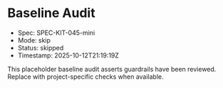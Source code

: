 # Baseline Audit

- Spec: SPEC-KIT-045-mini
- Mode: skip
- Status: skipped
- Timestamp: 2025-10-12T21:19:19Z

This placeholder baseline audit asserts guardrails have been reviewed. Replace with project-specific checks when available.
